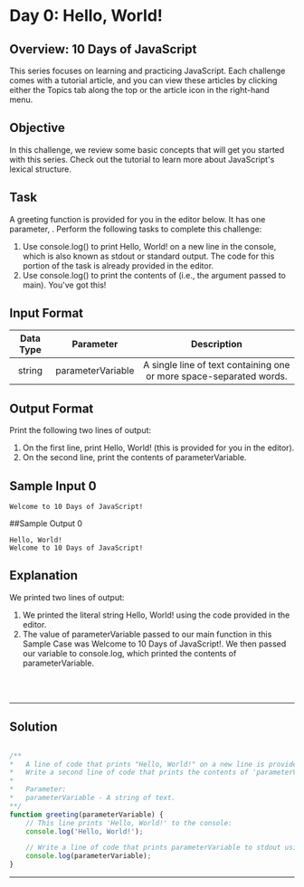 # Day 0: Hello, World!
## Overview: 10 Days of JavaScript

This series focuses on learning and practicing JavaScript. Each challenge comes with a tutorial article, and you can view these articles by clicking either the Topics tab along the top or the article icon in the right-hand menu.


## Objective

In this challenge, we review some basic concepts that will get you started with this series. Check out the tutorial to learn more about JavaScript's lexical structure.


## Task

A greeting function is provided for you in the editor below. It has one parameter, . Perform the following tasks to complete this challenge:

1. Use console.log() to print Hello, World! on a new line in the console, which is also known as stdout or standard output. The code for this portion of the task is already provided in the editor.
2. Use console.log() to print the contents of  (i.e., the argument passed to main).
You've got this!


## Input Format

| Data Type | Parameter | Description |
|:---:|:---:|:---:|
| string | parameterVariable	| A single line of text containing one or more space-separated words. |


## Output Format

Print the following two lines of output:

1. On the first line, print Hello, World! (this is provided for you in the editor).
2. On the second line, print the contents of parameterVariable.


## Sample Input 0

```
Welcome to 10 Days of JavaScript!
```


##Sample Output 0

```
Hello, World!
Welcome to 10 Days of JavaScript!
```


## Explanation

We printed two lines of output:

1. We printed the literal string Hello, World! using the code provided in the editor.
2. The value of parameterVariable passed to our main function in this Sample Case was Welcome to 10 Days of JavaScript!. We then passed our variable to console.log, which printed the contents of parameterVariable.


<br/>
<br/>

---

## Solution

```javascript

/**
*   A line of code that prints "Hello, World!" on a new line is provided in the editor.
*   Write a second line of code that prints the contents of 'parameterVariable' on a new line.
*
*	Parameter:
*   parameterVariable - A string of text.
**/
function greeting(parameterVariable) {
    // This line prints 'Hello, World!' to the console:
    console.log('Hello, World!');

    // Write a line of code that prints parameterVariable to stdout using console.log:
    console.log(parameterVariable);
}

```

---